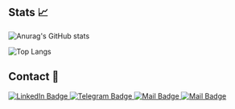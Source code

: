  ## Stats 📈

![Anurag's GitHub stats](https://github-readme-stats.vercel.app/api?username=tr3sp4ss3rexe&show_icons=true&theme=tokyonight)

![Top Langs](https://github-readme-stats.vercel.app/api/top-langs/?username=tr3sp4ss3rexe&layout=compact)

## Contact 📩

<div id="badges">
  <a href="https://linkedin.com/in/danielthedaniel">
    <img src="https://img.shields.io/badge/LinkedIn-blue?style=for-the-badge&logo=linkedin&logoColor=white" alt="LinkedIn Badge"/>
  </a>
  <a href="https://t.me/Uncletr3s">
    <img src="https://img.shields.io/badge/telegram-blue?style=for-the-badge&logo=telegram&logoColor=white" alt="Telegram Badge"/>
  </a>
  <a href="https://discordapp.com/users/tr3sp4ss3r">
    <img src="https://img.shields.io/badge/Discord-7289da?style=for-the-badge&logo=discord&logoColor=white" alt="Mail Badge"/>
  </a>
  <a href="">
    <img src="https://img.shields.io/badge/Mail-6d4aff?style=for-the-badge&logo=protonmail&logoColor=white" alt="Mail Badge"/>
  </a>
</div>

